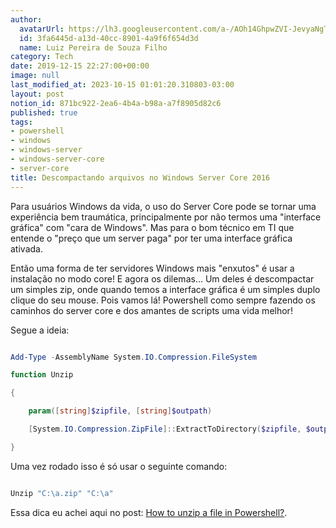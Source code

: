 ```yaml
---
author:
  avatarUrl: https://lh3.googleusercontent.com/a-/AOh14GhpwZVI-JevyaNgTdlrOT6YN20cI6V9Kxtq38Ij8AQ=s100
  id: 3fa6445d-a13d-40cc-8901-4a9f6f654d3d
  name: Luiz Pereira de Souza Filho
category: Tech
date: 2019-12-15 22:27:00+00:00
image: null
last_modified_at: 2023-10-15 01:01:20.310803-03:00
layout: post
notion_id: 871bc922-2ea6-4b4a-b98a-a7f8905d82c6
published: true
tags:
- powershell
- windows
- windows-server
- windows-server-core
- server-core
title: Descompactando arquivos no Windows Server Core 2016
---
```


Para usuários Windows da vida, o uso do Server Core pode se tornar uma experiência bem traumática, principalmente por não termos uma "interface gráfica" com "cara de Windows". Mas para o bom técnico em TI que entende o "preço que um server paga" por ter uma interface gráfica ativada.

Então uma forma de ter servidores Windows mais "enxutos" é usar a instalação no modo core! E agora os dilemas... Um deles é descompactar um simples zip, onde quando temos a interface gráfica é um simples duplo clique do seu mouse. Pois vamos lá! Powershell como sempre fazendo os caminhos do server core e dos amantes de scripts uma vida melhor!

Segue a ideia:

```Powershell

Add-Type -AssemblyName System.IO.Compression.FileSystem

function Unzip

{

    param([string]$zipfile, [string]$outpath)

    [System.IO.Compression.ZipFile]::ExtractToDirectory($zipfile, $outpath)

}

```

Uma vez rodado isso é só usar o seguinte comando:

```Powershell

Unzip "C:\a.zip" "C:\a"

```

Essa dica eu achei aqui no post: [How to unzip a file in Powershell?](https://stackoverflow.com/a/27768628).
